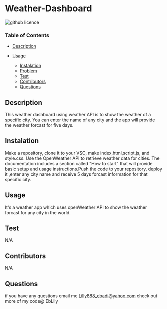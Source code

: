 # Weather-Dashboard



![github licence](https://img.shields.io/badge/licence-MIT-pink.svg)
  ### Table of Contents

  * [Description](#description)

 * [Usage](#usage)
   * [Instalation](#instalation)
   *   [Problem](#problem)
   *   [Test](#test)
   *   [Contributors](#contributors)
   *   [Questions](#questions)


  ## Description

This weather dashboard using weather API is to show the weather of a specific city. You can enter the name of any city and the app will provide the weather forcast for five days.

  ## Instalation

 Make a repository, clone it to your VSC, make index,html,script.js, and style.css. Use the OpenWeather API to retrieve weather data for cities. The documentation includes a section called "How to start" that will provide basic setup and usage instructions.Push the code to your repository, deploy it ,enter any city name and receive 5 days forcast information for that specific city.

  ## Usage
  
  It's a weather app which uses openWeather API to show the weather forcast for any city in the world.

  

  ## Test

  N/A

  ## Contributors 

  N/A

  ## Questions

  if you have any questions email me Lilly888_ebadi@yahoo.com check out more of my code@ EbLily

